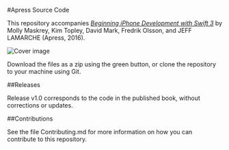 #Apress Source Code

This repository accompanies [*Beginning iPhone Development with Swift 3*](http://www.apress.com/9781484222225) by Molly Maskrey, Kim Topley, David Mark, Fredrik Olsson, and JEFF LAMARCHE (Apress, 2016).

![Cover image](9781484222225.jpg)

Download the files as a zip using the green button, or clone the repository to your machine using Git.

##Releases

Release v1.0 corresponds to the code in the published book, without corrections or updates.

##Contributions

See the file Contributing.md for more information on how you can contribute to this repository.
